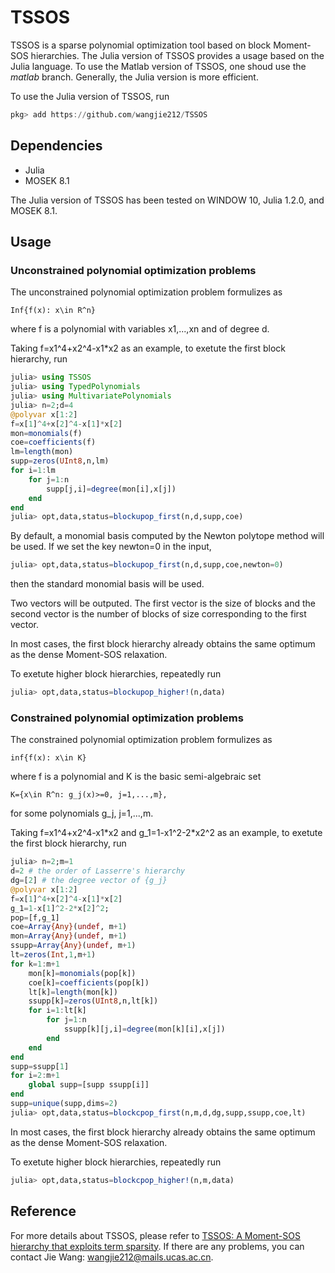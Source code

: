 # TSSOS
TSSOS is a sparse polynomial optimization tool based on block Moment-SOS hierarchies. The Julia version of TSSOS provides a usage based on the Julia language. To use the Matlab version of TSSOS, one shoud use the *matlab* branch. Generally, the Julia version is more efficient.

To use the Julia version of TSSOS, run
```Julia
pkg> add https://github.com/wangjie212/TSSOS
 ```

## Dependencies
- Julia
- MOSEK 8.1

The Julia version of TSSOS has been tested on WINDOW 10, Julia 1.2.0, and MOSEK 8.1.
## Usage
### Unconstrained polynomial optimization problems
The unconstrained polynomial optimization problem formulizes as
```
Inf{f(x): x\in R^n}
```
where f is a polynomial with variables x1,...,xn and of degree d.

Taking f=x1^4+x2^4-x1\*x2 as an example, to exetute the first block hierarchy, run
```Julia
julia> using TSSOS
julia> using TypedPolynomials
julia> using MultivariatePolynomials
julia> n=2;d=4
@polyvar x[1:2]
f=x[1]^4+x[2]^4-x[1]*x[2]
mon=monomials(f)
coe=coefficients(f)
lm=length(mon)
supp=zeros(UInt8,n,lm)
for i=1:lm
    for j=1:n
        supp[j,i]=degree(mon[i],x[j])
    end
end
julia> opt,data,status=blockupop_first(n,d,supp,coe)
```
By default, a monomial basis computed by the Newton polytope method will be used. If we set the key newton=0 in the input,
```Julia
julia> opt,data,status=blockupop_first(n,d,supp,coe,newton=0)
```
then the standard monomial basis will be used.

Two vectors will be outputed. The first vector is the size of blocks and the second vector is the number of blocks of size corresponding to the first vector.

In most cases, the first block hierarchy already obtains the same optimum as the dense Moment-SOS relaxation.

To exetute higher block hierarchies, repeatedly run

```Julia
julia> opt,data,status=blockupop_higher!(n,data)
```

### Constrained polynomial optimization problems
The constrained polynomial optimization problem formulizes as
```
inf{f(x): x\in K}
```
where f is a polynomial and K is the basic semi-algebraic set
```
K={x\in R^n: g_j(x)>=0, j=1,...,m},
```
for some polynomials g_j, j=1,...,m.

Taking f=x1^4+x2^4-x1\*x2 and g_1=1-x1^2-2\*x2^2 as an example, to exetute the first block hierarchy, run

```Julia
julia> n=2;m=1
d=2 # the order of Lasserre's hierarchy
dg=[2] # the degree vector of {g_j}
@polyvar x[1:2]
f=x[1]^4+x[2]^4-x[1]*x[2]
g_1=1-x[1]^2-2*x[2]^2;
pop=[f,g_1]
coe=Array{Any}(undef, m+1)
mon=Array{Any}(undef, m+1)
ssupp=Array{Any}(undef, m+1)
lt=zeros(Int,1,m+1)
for k=1:m+1
    mon[k]=monomials(pop[k])
    coe[k]=coefficients(pop[k])
    lt[k]=length(mon[k])
    ssupp[k]=zeros(UInt8,n,lt[k])
    for i=1:lt[k]
        for j=1:n
            ssupp[k][j,i]=degree(mon[k][i],x[j])
        end
    end
end
supp=ssupp[1]
for i=2:m+1
    global supp=[supp ssupp[i]]
end
supp=unique(supp,dims=2)
julia> opt,data,status=blockcpop_first(n,m,d,dg,supp,ssupp,coe,lt)
```

In most cases, the first block hierarchy already obtains the same optimum as the dense Moment-SOS relaxation.

To exetute higher block hierarchies, repeatedly run

```Julia
julia> opt,data,status=blockcpop_higher!(n,m,data)
```

## Reference
For more details about TSSOS, please refer to [TSSOS: A Moment-SOS hierarchy that exploits term sparsity](https://arxiv.org/abs/1912.08899). If there are any problems, you can contact Jie Wang: wangjie212@mails.ucas.ac.cn.
